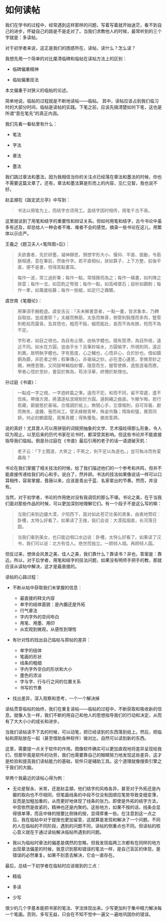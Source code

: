 # 如何读帖

我们在学书的过程中，经常遇到这样那样的问题，写着写着就开始迷茫，看不到自己的进步，怀疑自己的路是不是走对了。当我们求教他人的时候，最常听到的三个字就是：多读帖。

对于初学者来说，这正是我们的困惑所在，读帖，读什么？怎么读？

我想先用一个简单的对比厘清临碑和临帖在读帖方法上的区别：

- 临碑偏重精神

- 临帖偏重技法

本文偏重于对狭义的临帖的论述。

简单地说，临帖的过程就是不断地读帖——临帖。 其中，读帖应该占到我们临习时的大部分时间，临帖是读帖的实践。下笔之前，应该先搞清楚如何下笔，这也是所谓“意在笔先”的真正内涵。

我们先看一看帖里有什么：

- 笔法

- 字法

- 章法

- 墨法

我们跳过章法和墨法，因为我相信当你的关注点已经落在章法和墨法的时候，你也不需要这篇文章了。还有，章法和墨法算是形而上的内容，见仁见智，我也说不好。

赵孟頫在《跋定武兰亭》中写到：

> 书法以用笔为上，而结字亦须用工。盖结字因时相传，用笔千古不易。

这里就谈到了用笔和结字的重要性和辩证关系。但如何用笔和结字，古今书论中虽多有述及，却总给人一种会者不难、难者不会的感觉。摘录一些书论在这儿，用繁体以示庄严。

王羲之《题卫夫人<笔阵图>后》：

> 夫欲書者，先於研墨，凝神靜思，預想字形大小、偃仰、平直、振動，令筋脈相連，意在筆前，然後作字。若平直相似，狀如算子，上下方整，前後平直，便不是書，但得其點畫耳。

> 每作一波，常三過折筆；每作一點，常隱鋒而為之；每作一橫畫，如列陣之排雲；每作一戈，如百鈞之弩發；每作一點，如高峰墜石；屈析如鋼鉤；每作一牽，如萬歲枯藤；每作一放縱，如足行之趣驟。

虞世南《笔髓论》：

> 用筆須手腕輕虛。虞安吉云：「夫未解書意者，一點一畫，皆求象本，乃轉自取拙，豈成書耶？」太緩而無筋，太急而無骨，側管則鈍慢而多肉，豎管則乾枯而露骨。及其悟也，粗而不鈍，細而能壯，長而不為有餘，短而不為不足。

> 字形者，如目之視也。為目有止限，由執字體也。既有質滯，為目所視，遠近不同。如水在方圓，豈由乎水？且筆妙喻水，方圓喻字，所視則同，遠近則異。故明執字體也。字有態度，心之輔也，心悟非心，合於妙也。借如鑄銅為鏡，非匠者之明；假筆傳心，非毫端之妙。必在澄心運思，至微至妙之閑，神應思徹，又同鼓琴輪指妙響，隨意而生，握管使鋒，逸態逐毫而應，學者心悟於至妙，書契於無為，苟涉浮華，終懵於斯理也。

孙过庭《书谱》：

> 一點成一字之規，一字迺終篇之準。違而不犯，和而不同，留不常遲，遣不恆疾。帶燥方潤，將濃遂枯泯規矩於方圓。遁鉤繩之曲直。乍顯乍晦，若行若藏，窮變態於豪端，合情調於紙上。無間心手，忘懷楷則，自可背羲、獻而無失，違鍾、張而尚工。譬夫絳樹青琴，殊姿共豔；隋珠和璧，異質同妍。何必刻鶴圖龍，竟慚真體；得魚獲兔，猶吝筌蹄。

说的真好！尤其晋人可以用骈丽的词赋把抽象的文学、艺术描绘得那么形象，令人叹为观止。以至后来的历代书家在论书时，都深受其影响。但这些书论并不能直接指导我们临帖。倒是孙过庭在《书谱》最后引用的老子的话一语道破天机：

> 老子云：「下士聞道，大笑之；不笑之，則不足以為道也。」豈可執冰而咎夏蟲哉？

书论在我们掌握了相关技法的时候，给了我们描述他们的一个参考和共鸣，但并不能直接传递给我们的心和手。说白了，然并卵。书法的技法如果像说话一样可以口耳相传，容易掌握，晋唐以来，应该是青出于蓝、名家辈出的节奏。然而，并没有。

当然，对于初学者，书论的作用绝对没有我调侃的那么不堪。书论之美，在于当我们面对那些作品的时候，可以更加深刻地理解它们。有一个段子不是这么写的嘛：

> 当我们来到边疆大漠，夕阳西下，面对如此苍茫壮美的景象，由衷地赞叹：卧槽，太特么好看了。如果读了王维，我们会说：大漠孤烟直，长河落日圆。

> 当我们看到美女，也只能边咽口水边说：卧槽，太特么好看了。如果读了汉书，我们可以说：北方有佳人。绝世而独立。一顾倾人城。再顾倾人国。

但反过来，想体会风景之美、佳人之美，我们靠什么？靠读书？非也，答案是：靠近。所以，对于后学者，用笔和结字的技法问题，如果没有明师手把手的教，那就应该从读帖中解决，这才是最直接的。

读帖的心路过程：

- 不断从帖中获取我们未掌握的信息：
  - 最直接的释文内容
  - 单字的结体面貌：是內擫还是外拓
  - 行气章法
  - 字内字外的空间布白
  - 用笔、用墨、用印
  - 从宏观到微观，从感性到理性

- 有针对性的找出自己临帖与原帖的差异：
  - 单字的结体
  - 笔画的形状
  - 线条的粗细
  - 字内字外空白的形状和大小
  - 墨色的浓淡
  - 字与字、行与行之间的位置关系
  - 书写的节奏

- 找出差异，深入观察和思考，一个一个解决掉

读帖贯穿临帖的始终，我们在重复读帖——临帖的过程中，不断获取和吸收新的信息。就像人生一样，我们不断的用自己和他人的思想指导我们的行动和决定，从而有了大大小小的成长和进步。

当我们读帖读不下去的时候，可以动笔，把已经读到的东西落到纸上。然后，把临帖和原贴放在一起（甚至借助各种软件）做对比，自然可以读到新的东西。

这里，需要提一点关于软件的作用。图像软件确实可以更加直观地将差异呈现给我们，但那毕竟是软件的功劳，我们也需要靠自己的眼睛努力地发现这些差异，这才是检验和提高我们读帖能力的基础，软件只是辅助工具。这个道理就像搜索引擎之于我们的大脑。

举两个我最近的读帖心得为例：

- 无论是智永、米芾，还是赵孟頫，他们结字的风格各异，甚至对于外拓还是內擫的取向也不尽相同，但笔画线条的中段不仅没有因顺应笔势导致变细变薄，反而是加粗加重的，从而更好地体现了线条的张力。即使是外拓的结字方法，中宫依然是收紧的，精神也还是内聚的。这些地方，如果不按的话，线条会显得很单薄，而且中锋的按要比侧锋的按，显得厚重一些。在注意到这一点之后，我在临帖中对于提按也更加留意，这就算是发现和解决了一个问题。不同的人在临帖的不同阶段，遇到的问题不同，读帖的侧重点也不同。但读帖的核心意义就在于通过读帖解决临帖所遇到的问题。

- 我以为临帖时章法的偏差是偶然的忽略，但我发现临两三次都有在同样的地方出现章法偏差的时候，我意识到那和错误的笔法一样，是自己盲区的体现，是错误的必然重复。如果不刻意去解决，它会一直存在。

最后，总结一下初学者在临帖时应该做到的三点：

- 精临

- 多读

- 少写

很少的几个字基本能把书家的笔法、字法体现出来。少写更加利于集中精力解决每一个笔画。否则，多写无益，只会在不知不觉中一遍又一遍地巩固你的错误。
